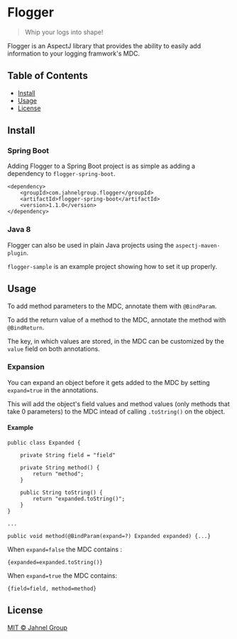 # Flogger
> Whip your logs into shape!

Flogger is an AspectJ library that provides the ability to easily add information to your logging framwork's MDC.

## Table of Contents

- [Install](#install)
- [Usage](#usage)
- [License](#license)

## Install

### Spring Boot

Adding Flogger to a Spring Boot project is as simple as adding a dependency to `flogger-spring-boot`.

```
<dependency>
    <groupId>com.jahnelgroup.flogger</groupId>
    <artifactId>flogger-spring-boot</artifactId>
    <version>1.1.0</version>
</dependency>
```

### Java 8

Flogger can also be used in plain Java projects using the `aspectj-maven-plugin`.

`flogger-sample` is an example project showing how to set it up properly.

## Usage

To add method parameters to the MDC, annotate them with `@BindParam`.

To add the return value of a method to the MDC, annotate the method with `@BindReturn`.

The key, in which values are stored, in the MDC can be customized by the `value` field on both annotations.

### Expansion

You can expand an object before it gets added to the MDC by setting `expand=true` in the annotations.

This will add the object's field values and method values (only methods that take 0 parameters) 
to the MDC intead of calling `.toString()` on the object.

#### Example

```
public class Expanded {
    
    private String field = "field"

    private String method() {
        return "method";    
    }
    
    public String toString() {
        return "expanded.toString()";
    }
}

...

public void method(@BindParam(expand=?) Expanded expanded) {...}
```

When `expand=false` the MDC contains :

```
{expanded=expanded.toString()}
```

When `expand=true` the MDC contains:

```
{field=field, method=method}
```

## License

[MIT © Jahnel Group](LICENSE)
